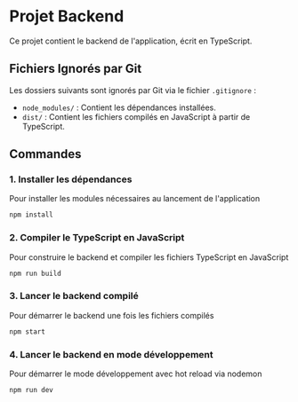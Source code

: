 # Projet Backend

Ce projet contient le backend de l'application, écrit en TypeScript.

## Fichiers Ignorés par Git

Les dossiers suivants sont ignorés par Git via le fichier `.gitignore` :

- `node_modules/` : Contient les dépendances installées.
- `dist/` : Contient les fichiers compilés en JavaScript à partir de TypeScript.

## Commandes

### 1. Installer les dépendances

Pour installer les modules nécessaires au lancement de l'application

```bash
npm install
```


### 2. Compiler le TypeScript en JavaScript

Pour construire le backend et compiler les fichiers TypeScript en JavaScript

```bash
npm run build
```

### 3. Lancer le backend compilé

Pour démarrer le backend une fois les fichiers compilés

```bash
npm start
```

### 4. Lancer le backend en mode développement

Pour démarrer le mode développement avec hot reload via nodemon

```bash
npm run dev
```
